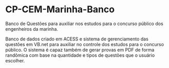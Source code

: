 # CP-CEM-Marinha-Banco
Banco de Questões para auxiliar nos estudos para o concurso público dos engenheiros da marinha.

Banco de dados criado em ACESS e sistema de gerenciamento das questões em VB.net para auxiliar no controle
dos estudos para o concurso público. O sistema é capaz também de gerar provas em PDF de forma randômica com
base na quantidade e tipos de questões que o usuário escolher.


